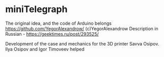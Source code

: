# miniTelegraph

The original idea, and the code of Arduino belongs https://github.com/YegorAlexandrow/ (с)YegorAlexandrow
Description in Russian - https://geektimes.ru/post/293525/

Development of the case and mechanics for the 3D printer Savva Osipov. 
Ilya Osipov and Igor Timoveev helped

